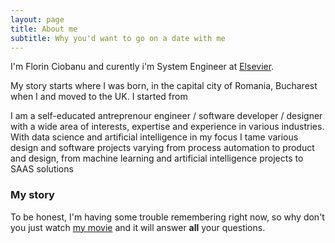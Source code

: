```yaml
---
layout: page
title: About me
subtitle: Why you'd want to go on a date with me
---
```


I'm  Florin Ciobanu and curently i'm System Engineer at [Elsevier](https://www.elsevier.com). 

My story starts where I was born, in the capital city of Romania, Bucharest when I and moved to the UK. I started from 

 I am a self-educated  antreprenour  engineer / software developer / designer with a wide area of interests, expertise and experience in various industries. With data science and artificial intelligence in my focus I tame various design and software projects varying from process automation to product and design, from machine learning and artificial intelligence projects to SAAS solutions

### My story

To be honest, I'm having some trouble remembering right now, so why don't you just watch [my movie](https://ciobanul.co.uk) and it will answer **all** your questions.

